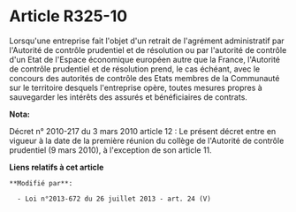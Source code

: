 # Article R325-10

Lorsqu'une entreprise fait l'objet d'un retrait de l'agrément administratif par l'Autorité de contrôle prudentiel et de
résolution ou par l'autorité de contrôle d'un Etat de l'Espace économique européen autre que la France, l'Autorité de
contrôle prudentiel et de résolution prend, le cas échéant, avec le concours des autorités de contrôle des Etats membres de
la Communauté sur le territoire desquels l'entreprise opère, toutes mesures propres à sauvegarder les intérêts des assurés et
bénéficiaires de contrats.

**Nota:**

Décret n° 2010-217 du 3 mars 2010 article 12 : Le présent décret entre en vigueur à la date de la première réunion du collège
de l'Autorité de contrôle prudentiel (9 mars 2010), à l'exception de son article 11.

**Liens relatifs à cet article**

	**Modifié par**:

	  - Loi n°2013-672 du 26 juillet 2013 - art. 24 (V)

